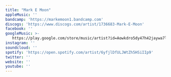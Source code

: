 ```yaml
---
title: "Mark E Moon"
appleMusic: ''
bandcamp: 'https://markemoon1.bandcamp.com'
discogs: 'https://www.discogs.com/artist/1736683-Mark-E-Moon'
facebook: ''
googleMusic: >-
   https://play.google.com/store/music/artist?id=Aowkdro5dy47h42jaywa7lovr7i
instagram: ''
soundcloud: ''
spotify: 'https://open.spotify.com/artist/6yfjlDfULJWtZh5HSiIIp9'
twitter: ''
website: ''
youtube: ''
---
```

